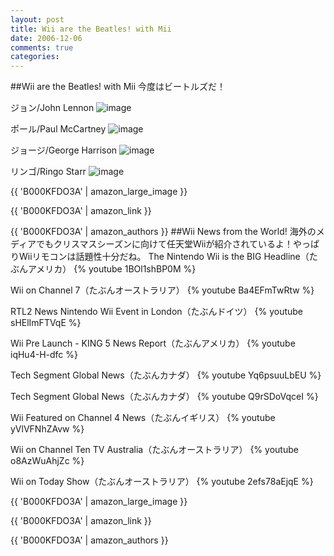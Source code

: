 ```yaml
---
layout: post
title: Wii are the Beatles! with Mii
date: 2006-12-06
comments: true
categories:
---
```


##Wii are the Beatles! with Mii
今度はビートルズだ！

ジョン/John Lennon
![image](http://img.f.hatena.ne.jp/images/fotolife/k/keyesberry/20061206/20061206104913.jpg)


ポール/Paul McCartney
![image](http://img.f.hatena.ne.jp/images/fotolife/k/keyesberry/20061206/20061206104932.jpg)


ジョージ/George Harrison
![image](http://img.f.hatena.ne.jp/images/fotolife/k/keyesberry/20061206/20061206104955.jpg)


リンゴ/Ringo Starr
![image](http://img.f.hatena.ne.jp/images/fotolife/k/keyesberry/20061206/20061206105013.jpg)


{{ 'B000KFDO3A' | amazon_large_image }}

{{ 'B000KFDO3A' | amazon_link }}

{{ 'B000KFDO3A' | amazon_authors }}
##Wii News from the World!
海外のメディアでもクリスマスシーズンに向けて任天堂Wiiが紹介されているよ！やっぱりWiiリモコンは話題性十分だね。
The Nintendo Wii is the BIG Headline（たぶんアメリカ）
{% youtube 1BOl1shBP0M %}

Wii on Channel 7（たぶんオーストラリア）
{% youtube Ba4EFmTwRtw %}

RTL2 News Nintendo Wii Event in London（たぶんドイツ）
{% youtube sHElImFTVqE %}

Wii Pre Launch - KING 5 News Report（たぶんアメリカ）
{% youtube iqHu4-H-dfc %}

Tech Segment Global News（たぶんカナダ）
{% youtube Yq6psuuLbEU %}

Tech Segment Global News（たぶんカナダ）
{% youtube Q9rSDoVqceI %}

Wii Featured on Channel 4 News（たぶんイギリス）
{% youtube yVlVFNhZAvw %}

Wii on Channel Ten TV Australia（たぶんオーストラリア）
{% youtube o8AzWuAhjZc %}

Wii on Today Show（たぶんオーストラリア）
{% youtube 2efs78aEjqE %}

{{ 'B000KFDO3A' | amazon_large_image }}

{{ 'B000KFDO3A' | amazon_link }}

{{ 'B000KFDO3A' | amazon_authors }}
